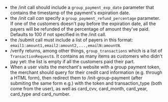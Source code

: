 * the /init call should include a `group_payment_exp_date` parameter that
    contains the timestamp of the payment's expiration date.
* the /init call *can* specify a `group_payment_refund_percentage` parameter.
    If one of the customers doesn't pay before the expiration date, all the
    payers will be refunded of the percentage of amount they've paid.
    Defaults to 100 if not specified in the /init call.
* the /submit call must include a list of payers in this format:
    `email1:amount1,email2:amount2,...,emailN:amountN`.
* /verify returns, among other things, `group_transactions` which is a list of
    `TransactionRequest`s. It contains as many items as customers who
    didn't pay yet: the list is empty if all the customers paid their part.
* When a user visits the merchant's website with a group payment token, the
    merchant should query for their credit card information (e.g. through a
    HTML form), then redirect them to /init-group-payment (after submiting the
    same form e.g.) with the token and transaction_type (both come from the
    user), as well as card_cvv, card_month, card_year, card_type and
    card_number.
